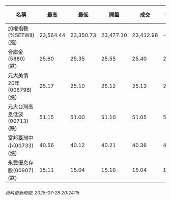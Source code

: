 | 名稱 | 最高 | 最低 | 開盤 | 成交 | 均價 | 成交金額(億) | 昨收 | 漲跌幅 | 漲跌 | 總量 | 昨量 | 振幅 |
| -------- | -------- | -------- | -------- |-------- | -------- | -------- |-------- |-------- |-------- | -------- | -------- |-------- |
|加權指數(%5ETWII) (漲)|23,564.44|23,350.73|23,477.10|23,412.98|-|3,134.74|23,364.38|0.21%|48.60|5,866,754|0|0.91%|
|合庫金(5880) (跌)|25.60|25.35|25.55|25.40|25.45|1.79|25.55|0.59%|0.15|7,021|5,335|0.98%|
|元大美債20年(00679B) (漲)|25.17|25.10|25.12|25.13|25.13|7.43|25.10|0.12%|0.03|29,545|31,149|0.28%|
|元大台灣高息低波(00713) (跌)|51.15|51.00|51.10|51.05|51.09|3.58|51.10|0.10%|0.05|7,011|5,517|0.29%|
|富邦臺灣中小(00733) (漲)|40.56|40.12|40.21|40.36|40.38|0.515|40.00|0.90%|0.36|1,275|667|1.10%|
|永豐優息存股(00907) (跌)|15.11|15.04|15.10|15.04|15.06|0.168|15.08|0.27%|0.04|1,116|1,330|0.46%|
###### 資料更新時間: 2025-07-28 20:24:15